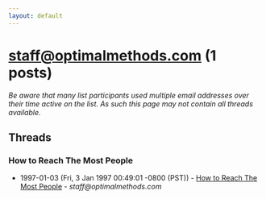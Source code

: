 ```yaml
---
layout: default
---
```


# staff@optimalmethods.com (1 posts)

_Be aware that many list participants used multiple email addresses over their time active on the list. As such this page may not contain all threads available._

## Threads

### How to Reach The Most People
+ 1997-01-03 (Fri, 3 Jan 1997 00:49:01 -0800 (PST)) - [How to Reach The Most People](/archive/1997/01/cb23c3e95e73f545ac5987850435b891fdbf26434c1da7698a33cae894cd7239) - _staff@optimalmethods.com_

